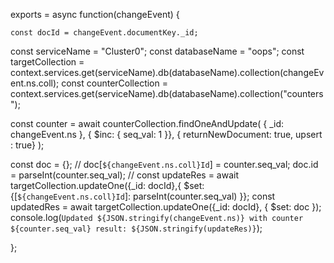 exports = async function(changeEvent) {

    const docId = changeEvent.documentKey._id;

const serviceName = "Cluster0";
const databaseName = "oops";
const targetCollection = context.services.get(serviceName).db(databaseName).collection(changeEvent.ns.coll);
const counterCollection = context.services.get(serviceName).db(databaseName).collection("counters");

const counter = await counterCollection.findOneAndUpdate(
{ \_id: changeEvent.ns },
{ $inc: { seq_val: 1 }},
{ returnNewDocument: true, upsert : true}
);

const doc = {};
// doc[`${changeEvent.ns.coll}Id`] = counter.seq_val;
doc.id = parseInt(counter.seq_val);
// const updateRes = await targetCollection.updateOne({\_id: docId},{ $set: {[`${changeEvent.ns.coll}Id`]: parseInt(counter.seq_val) }};
  const updatedRes = await targetCollection.updateOne({_id: docId}, { $set: doc });
  console.log(`Updated ${JSON.stringify(changeEvent.ns)} with counter ${counter.seq_val} result: ${JSON.stringify(updateRes)}`);

};
